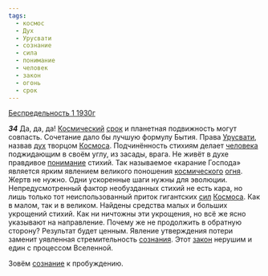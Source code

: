 ```yaml
---
tags:
  - космос
  - Дух
  - Урусвати
  - сознание
  - сила
  - понимание
  - человек
  - закон
  - огонь
  - срок
---
```


[Беспредельность 1 1930г](https://127.0.0.1:4002/agni/1930)

___34___
Да, да, да! [Космический](../../../tags/#космос) [срок](../../../tags/#срок) и планетная подвижность могут совпасть. Сочетание дало бы лучшую формулу Бытия. Права [Урусвати](../../../tags/#Урусвати), назвав [дух](../../../tags/#Дух) творцом [Космоса](../../../tags/#космос). Подчинённость стихиям делает [человека](../../../tags/#человек) поджидающим в своём углу, из засады, врага. Не живёт в духе правдивое [понимание](../../../tags/#понимание) стихий. Так называемое «карание Господа» является ярким явлением великого поношения [космического](../../../tags/#космос) [огня](../../../tags/#огонь). Жертв не нужно. Одни ускоренные шаги нужны для эволюции. Непредусмотренный фактор необузданных стихий не есть кара, но лишь только тот неиспользованный приток гигантских [сил](../../../tags/#сила) [Космоса](../../../tags/#космос). Как в малом, так и в великом. Найдены средства малых и больших укрощений стихий. Как ни ничтожны эти укрощения, но всё же ясно указывают на направление. Почему же не продолжить в обратную сторону? Результат будет ценным. Явление утверждения потери заменит уявленная стремительность [сознания](../../../tags/#[сознание](../../../tags/#сознание)). Этот [закон](../../../tags/#закон) нерушим и един с процессом Вселенной.   

Зовём [сознание](../../../tags/#сознание) к пробуждению.